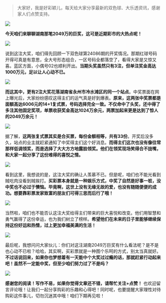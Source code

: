 
> 大家好，我是好彩颖儿，每天给大家分享最新的双色球、大乐透资讯，感谢家人们点赞支持。


![](https://cdn.jsdelivr.net/gh/wangwenjie1314/PicCDN/2024-7-30/1722326713796-image.png)


**今天咱们来聊聊湖南那笔2049万的巨奖，这可是近期彩市的大热点呢！**


![](https://cdn.jsdelivr.net/gh/wangwenjie1314/PicCDN/2024-7-30/1722326736810-image.png)


说到这注大奖，咱们得先回顾一下双色球第24086期的开奖情况。那期红球号码开得可真是有意思，全大号形态组合，一区号码全都落空了，看得大家是又惊又喜。蓝区方面，小偶号02也顺利开出。**当期头奖虽然只有3注，但单注奖金高达1000万元，足以让人心动不已。**


![](https://cdn.jsdelivr.net/gh/wangwenjie1314/PicCDN/2024-7-30/1722326859643-image.png)


**而这其中，更有2注大奖花落湖南省永州市冷水滩区的同一个站点**。中奖票面在网上曝光后，大家纷纷感叹这得主们的运气真是好到爆表。**原来，这两张中奖票都是面额高达6006元的14+1复式票，号码选择完全一致。不仅命中了头奖，还中得了多注其他固定奖项，单票收获奖金高达1024万余元，两票加起来更是达到了惊人的2049万余元！**


![](https://cdn.jsdelivr.net/gh/wangwenjie1314/PicCDN/2024-7-30/1722326781997-image.png)


据了解，**这两张复式票其实是合买票，每份金额相等，共有33份**。开奖后没多久，站点的业主就赶紧通知了中奖得主们这个好消息。**而得主们这次也没有像往常那样低调领奖，而是选择了大大方方地露脸领奖。他们在领奖现场笑得合不拢嘴，和大家一起分享了这份难得的喜悦之情。**


![](https://cdn.jsdelivr.net/gh/wangwenjie1314/PicCDN/2024-7-30/1722326805566-image.png)


看到这里，我想说的是，这注大奖的确让人羡慕不已。但是呢，咱们也不能光看到贼吃肉没看到贼挨打。**买彩票本身就是一种娱乐方式，中奖了自然是好事一桩，没中奖也不必过于懊恼。毕竟啊，这世上没有无缘无故的爱，也没有随随便便的成功。想要靠彩票发家致富的朋友们可得三思而后行了哦！**


![](https://cdn.jsdelivr.net/gh/wangwenjie1314/PicCDN/2024-7-30/1722326873162-image.png)


当然啦，咱们也不能否认这注大奖给得主们带来的巨大喜悦和改变。他们用智慧和勇气赢得了这份幸运，也为我们树立了榜样。**希望他们在未来的日子里能够继续保持这份好运和热情，过上更加幸福美满的生活！**

![](https://cdn.jsdelivr.net/gh/wangwenjie1314/PicCDN/2024-7-30/1722326894259-image.png)



最后呢，我想问问大家伙儿：你们对这注湖南2049万巨奖有什么看法呢？是不是也心动不已啦？哈哈，其实啊，买彩票就是一种图个乐呵的方式，别太当真就好。**不过话说回来，如果你也梦想着有一天能中个大奖过过瘾的话，那就赶紧行动起来吧！虽然不一定能中奖，但至少咱们努力过了不是吗？**

![](https://cdn.jsdelivr.net/gh/wangwenjie1314/PicCDN/2024-7-30/1722326843365-image.png)



**感谢您的阅读！写作不易，如果你觉得文章还不错，请帮忙关注+点赞！** 也欢迎留言评论哦！让我们一起分享购彩的乐趣和心得吧！同时呢，也要提醒大家理性对待购彩这件事儿，切勿沉迷其中哦！咱们下期再见啦！